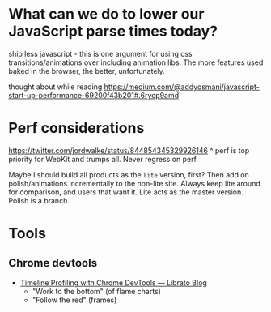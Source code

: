 # What can we do to lower our JavaScript parse times today?
ship less javascript - this is one argument for using css transitions/animations over including animation libs. The more features used baked in the browser, the better, unfortunately.

thought about while reading https://medium.com/@addyosmani/javascript-start-up-performance-69200f43b201#.6rycp9amd

# Perf considerations
https://twitter.com/jordwalke/status/844854345329926146
^ perf is top priority for WebKit and trumps all. Never regress on perf.

Maybe I should build all products as the `lite` version, first? Then add on polish/animations incrementally to the non-lite site. Always keep lite around for comparison, and users that want it. Lite acts as the master version. Polish is a branch.

# Tools
## Chrome devtools
- [Timeline Profiling with Chrome DevTools — Librato Blog](http://blog.librato.com/posts/chrome-devtools)
  - "Work to the bottom" (of flame charts)
  - "Follow the red" (frames)

